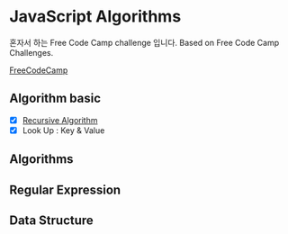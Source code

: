 # **JavaScript Algorithms**

 혼자서 하는 Free Code Camp challenge 입니다.
 Based on Free Code Camp Challenges.
 
 [FreeCodeCamp](https://www.freecodecamp.org)
  
## Algorithm basic
- [x] [Recursive Algorithm](./JS/recursion.md)
- [x] Look Up : Key & Value
## Algorithms
## Regular Expression

## Data Structure
